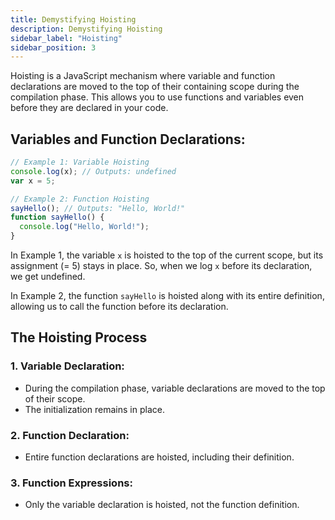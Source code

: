 ```yaml
---
title: Demystifying Hoisting
description: Demystifying Hoisting
sidebar_label: "Hoisting"
sidebar_position: 3
---
```


Hoisting is a JavaScript mechanism where variable and function declarations are moved to the top of their containing scope during the compilation phase. This allows you to use functions and variables even before they are declared in your code.

## Variables and Function Declarations:

```javascript
// Example 1: Variable Hoisting
console.log(x); // Outputs: undefined
var x = 5;

// Example 2: Function Hoisting
sayHello(); // Outputs: "Hello, World!"
function sayHello() {
  console.log("Hello, World!");
}
```

In Example 1, the variable `x` is hoisted to the top of the current scope, but its assignment (= 5) stays in place. So, when we log `x` before its declaration, we get undefined.

In Example 2, the function `sayHello` is hoisted along with its entire definition, allowing us to call the function before its declaration.

## The Hoisting Process

### 1. Variable Declaration:

- During the compilation phase, variable declarations are moved to the top of their scope.
- The initialization remains in place.

### 2. Function Declaration:

- Entire function declarations are hoisted, including their definition.

### 3. Function Expressions:

- Only the variable declaration is hoisted, not the function definition.
